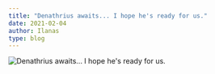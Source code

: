 ```yaml
---
title: "Denathrius awaits... I hope he's ready for us."
date: 2021-02-04
author: Ilanas
type: blog
---
```


![Denathrius awaits... I hope he's ready for us.](/posts/2021-02-04/WoWScrnShot_020321_230237.jpg)
<!--more-->


